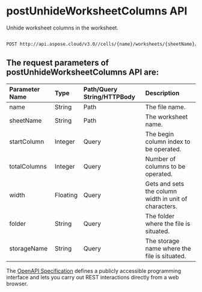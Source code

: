 # **postUnhideWorksheetColumns API**

Unhide worksheet columns in the worksheet. 

```bash

POST http://api.aspose.cloud/v3.0//cells/{name}/worksheets/{sheetName}/cells/columns/unhide

```

## The request parameters of **postUnhideWorksheetColumns** API are: 

| Parameter Name | Type | Path/Query String/HTTPBody | Description | 
| :- | :- | :- |:- | 
|name|String|Path|The file name.|
|sheetName|String|Path|The worksheet name.|
|startColumn|Integer|Query|The begin column index to be operated.|
|totalColumns|Integer|Query|Number of columns to be operated.|
|width|Floating|Query|Gets and sets the column width in unit of characters.|
|folder|String|Query|The folder where the file is situated.|
|storageName|String|Query|The storage name where the file is situated.|


The [OpenAPI Specification](https://reference.aspose.cloud/cells/#/CellsController/PostUnhideWorksheetColumns) defines a publicly accessible programming interface and lets you carry out REST interactions directly from a web browser.
